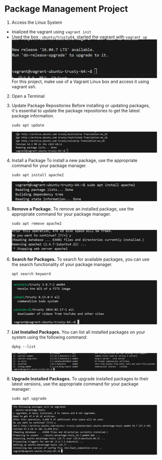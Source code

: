 # Package Management Project
1. Access the Linux System
* Inialized the vagrant using `vagrant init`
* Used the box : `ubuntu/trusty64`, started the vagrant with `vagrant up` ![SSH](img/ssh.png)
For this project, make use of a Vagrant Linux box and access it using vagrant ssh.

2. Open a Terminal

3. Update Package Repositories
Before installing or updating packages, it's essential to update the package repositories to get the latest package information. 
    ```
    sudo apt update
    ```
    ![Update](img/update.png)
4. Install a Package
To install a new package, use the appropriate command for your package manager. 
    ```
    sudo apt install apache2
    ```

    ![apache](img/apache.png)

5. **Remove a Package.** To remove an installed package, use the appropriate command for your package manager. 
    ```
    sudo apt remove apache2
    ```

    ![stop](img/stop.png)
6. **Search for Packages.**
To search for available packages, you can use the search functionality of your package manager.
    ```
    apt search keyword
    ```
    ![Keyword](img/keyword.png)
7. **List Installed Packages.**
You can list all installed packages on your system using the following command:
    ```
    dpkg --list
    ```

    ![list](img/list.png)
8. **Upgrade Installed Packages.**
To upgrade installed packages to their latest versions, use the appropriate command for your package manager:
    ```
    sudo apt upgrade
    ```
    ![Upgrade](img/upgrade.png)
